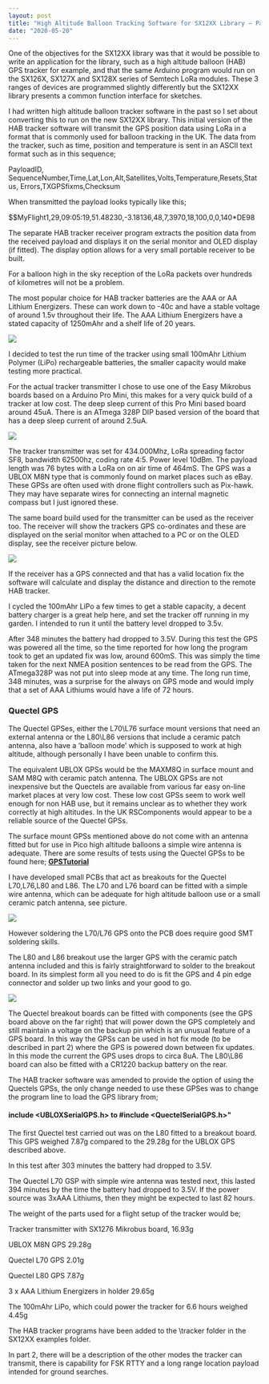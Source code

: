 ```yaml
---
layout: post
title: "High Altitude Balloon Tracking Software for SX12XX Library – Part 1"
date: "2020-05-20"
---
```


One of the objectives for the SX12XX library was that it would be possible to write an application for the library, such as a high altitude balloon (HAB) GPS tracker for example, and that the same Arduino program would run on the SX126X, SX127X and SX128X series of Semtech LoRa modules. These 3 ranges of devices are programmed slightly differently but the SX12XX library presents a common function interface for sketches.

I had written high altitude balloon tracker software in the past so I set about converting this to run on the new SX12XX library. This initial version of the HAB tracker software will transmit the GPS position data using LoRa in a format that is commonly used for balloon tracking in the UK. The data from the tracker, such as time, position and temperature is sent in an ASCII text format such as in this sequence;

PayloadID, SequenceNumber,Time,Lat,Lon,Alt,Satellites,Volts,Temperature,Resets,Status, Errors,TXGPSfixms,Checksum

When transmitted the payload looks typically like this;

$$MyFlight1,29,09:05:19,51.48230,-3.18136,48,7,3970,18,100,0,0,140\*DE98

The separate HAB tracker receiver program extracts the position data from the received payload and displays it on the serial monitor and OLED display (if fitted). The display option allows for a very small portable receiver to be built.

For a balloon high in the sky reception of the LoRa packets over hundreds of kilometres will not be a problem.

The most popular choice for HAB tracker batteries are the AAA or AA Lithium Energizers. These can work down to -40c and have a stable voltage of around 1.5v throughout their life. The AAA Lithium Energizers have a stated capacity of 1250mAhr and a shelf life of 20 years.

![](/images/AAA-Lithiums.jpg)

I decided to test the run time of the tracker using small 100mAhr Lithium Polymer (LiPo) rechargeable batteries, the smaller capacity would make testing more practical.

For the actual tracker transmitter I chose to use one of the Easy Mikrobus boards based on a Arduino Pro Mini, this makes for a very quick build of a tracker at low cost. The deep sleep current of this Pro Mini based board around 45uA. There is an ATmega 328P DIP based version of the board that has a deep sleep current of around 2.5uA.

![](/images/Tracker-with-UBLOX.jpg)

The tracker transmitter was set for 434.000Mhz, LoRa spreading factor SF8, bandwidth 62500hz, coding rate 4:5. Power level 10dBm. The payload length was 76 bytes with a LoRa on on air time of 464mS. The GPS was a UBLOX M8N type that is commonly found on market places such as eBay. These GPSs are often used with drone flight controllers such as Pix-hawk. They may have separate wires for connecting an internal magnetic compass but I just ignored these.

The same board build used for the transmitter can be used as the receiver too. The receiver will show the trackers GPS co-ordinates and these are displayed on the serial monitor when attached to a PC or on the OLED display, see the receiver picture below.

![](/images/Receiver-UBLOX-918x1024.jpg)

If the receiver has a GPS connected and that has a valid location fix the software will calculate and display the distance and direction to the remote HAB tracker.

I cycled the 100mAhr LiPo a few times to get a stable capacity, a decent battery charger is a great help here, and set the tracker off running in my garden. I intended to run it until the battery level dropped to 3.5v.

After 348 minutes the battery had dropped to 3.5V. During this test the GPS was powered all the time, so the time reported for how long the program took to get an updated fix was low, around 600mS. This was simply the time taken for the next NMEA position sentences to be read from the GPS. The ATmega328P was not put into sleep mode at any time. The long run time, 348 minutes, was a surprise for the always on GPS mode and would imply that a set of AAA Lithiums would have a life of 72 hours.

### Quectel GPS

The Quectel GPSes, either the L70\\L76 surface mount versions that need an external antenna or the L80\\L86 versions that include a ceramic patch antenna, also have a ‘balloon mode’ which is supposed to work at high altitude, although personally I have been unable to confirm this.

The equivalent UBLOX GPSs would be the MAXM8Q in surface mount and SAM M8Q with ceramic patch antenna. The UBLOX GPSs are not inexpensive but the Quectels are available from various far easy on-line market places at very low cost. These low cost GPSs seem to work well enough for non HAB use, but it remains unclear as to whether they work correctly at high altitudes. In the UK RSComponents would appear to be a reliable source of the Quectel GPSs.

The surface mount GPSs mentioned above do not come with an antenna fitted but for use in Pico high altitude balloons a simple wire antenna is adequate. There are some results of tests using the Quectel GPSs to be found here; **[GPSTutorial](https://github.com/StuartsProjects/GPSTutorial/tree/master/GPS%20performance%20comparisons)**
 
I have developed small PCBs that act as breakouts for the Quectel L70,L76,L80 and L86. The L70 and L76 board can be fitted with a simple wire antenna, which can be adequate for high altitude balloon use or a small ceramic patch antenna, see picture.

![](/images/L70-GPS-Wire-Antenna-2-2-712x1024.jpg)

However soldering the L70/L76 GPS onto the PCB does require good SMT soldering skills.

The L80 and L86 breakout use the larger GPS with the ceramic patch antenna included and this is fairly straightforward to solder to the breakout board. In its simplest form all you need to do is fit the GPS and 4 pin edge connector and solder up two links and your good to go.

![](/images/L80_GPS.jpg)


The Quectel breakout boards can be fitted with components (see the GPS board above on the far right) that will power down the GPS completely and still maintain a voltage on the backup pin which is an unusual feature of a GPS board. In this way the GPSs can be used in hot fix mode (to be described in part 2) where the GPS is powered down between fix updates. In this mode the current the GPS uses drops to circa 8uA. The L80\\L86 board can also be fitted with a CR1220 backup battery on the rear.

The HAB tracker software was amended to provide the option of using the Quectels GPSs, the only change needed to use these GPSes was to change the program line to load the GPS library from;

#### include <UBLOXSerialGPS.h> to #include <QuectelSerialGPS.h>"


The first Quectel test carried out was on the L80 fitted to a breakout board. This GPS weighed 7.87g compared to the 29.28g for the UBLOX GPS described above.

In this test after 303 minutes the battery had dropped to 3.5V.

The Quectel L70 GSP with simple wire antenna was tested next, this lasted 394 minutes by the time the battery had dropped to 3.5V. If the power source was 3xAAA Lithiums, then they might be expected to last 82 hours.

The weight of the parts used for a flight setup of the tracker would be;

Tracker transmitter with SX1276 Mikrobus board, 16.93g

UBLOX M8N GPS 29.28g

Quectel L70 GPS 2.01g

Quectel L80 GPS 7.87g

3 x AAA Lithium Energizers in holder 29.65g

The 100mAhr LiPo, which could power the tracker for 6.6 hours weighed 4.45g

The HAB tracker programs have been added to the \\tracker folder in the SX12XX examples folder.

In part 2, there will be a description of the other modes the tracker can transmit, there is capability for FSK RTTY and a long range location payload intended for ground searches.


